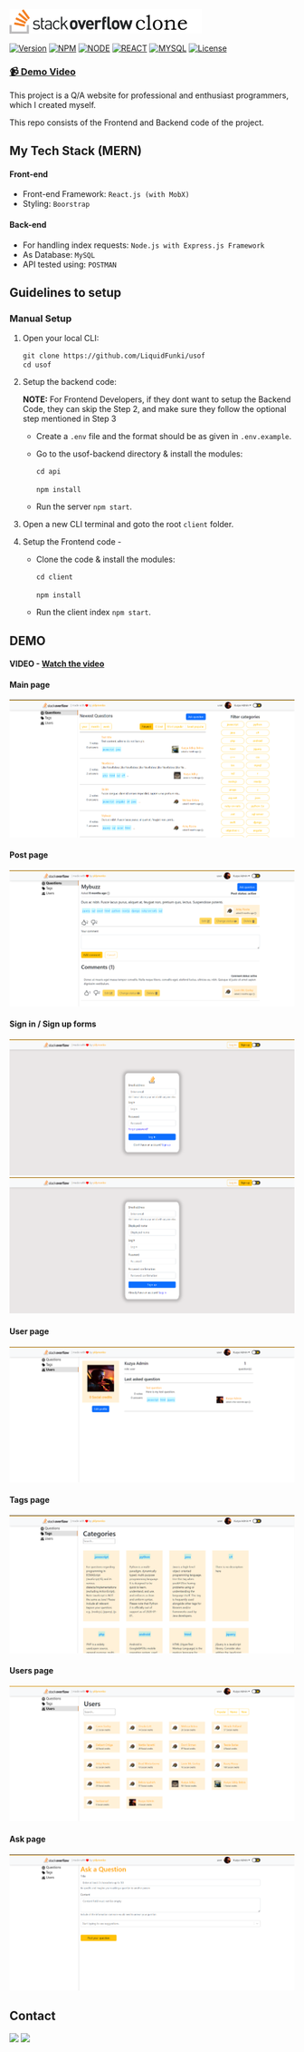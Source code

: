 <img src="./assets/logo.png" width=340px />

[![Version](https://img.shields.io/static/v1?label=version&message=2.0.0&color=blue)](https://shields.io/)
[![NPM](https://img.shields.io/static/v1?label=npm&message=8.11.0&color=blue)](https://shields.io/)
[![NODE](https://img.shields.io/static/v1?label=node&message=16.16.0&color=success)](https://shields.io/)
[![REACT](https://img.shields.io/static/v1?label=react&message=18.2.0&color=success)](https://shields.io/)
[![MYSQL](https://img.shields.io/static/v1?label=mysql&message=8.0.10&color=blueviolet)](https://shields.io/)
[![License](https://img.shields.io/badge/license-MIT-green.svg)](https://shields.io/)

###   [📹 Demo Video](https://www.youtube.com/watch?v=l3VR_UOSz20)


This project is a Q/A website for professional and enthusiast programmers, which I created myself.

This repo consists of the Frontend and Backend code of the project.

## My Tech Stack (MERN)

#### Front-end

- Front-end Framework: `React.js (with MobX)`
- Styling: `Boorstrap`

#### Back-end

- For handling index requests: `Node.js with Express.js Framework`
- As Database: `MySQL`
- API tested using: `POSTMAN`

## Guidelines to setup

### Manual Setup

1. Open your local CLI:

   ```
   git clone https://github.com/LiquidFunki/usof
   cd usof
   ```

2. Setup the backend code:
   
   __NOTE:__ For Frontend Developers, if they dont want to setup the Backend Code, they can skip the Step 2, and make sure they follow the optional step mentioned in Step 3

   - Create a `.env` file and the format should be as given in `.env.example`.
   - Go to the usof-backend directory & install the modules:

     ```
     cd api

     npm install
     ```

   - Run the server `npm start`.

3. Open a new CLI terminal and goto the root `client` folder.
4. Setup the Frontend code -

   - Clone the code & install the modules:

     ```
     cd client

     npm install
     ```

   - Run the client index `npm start`.


## DEMO

#### VIDEO - [Watch the video](https://www.youtube.com/watch?v=l3VR_UOSz20)

#### Main page

<img src="./assets/main.png" />

#### Post page

<img src="./assets/post.png" />

#### Sign in / Sign up forms

<img src="./assets/signIn.png" />
<img src="./assets/signUp.png" />

#### User page

<img src="./assets/profile.png" />

#### Tags page

<img src="./assets/tags.png" />

#### Users page

<img src="./assets/users.png" />

#### Ask page

<img src="./assets/ask.png" />

<h2>Contact</h2>
<p>
<a href="https://github.com/LiquidFunki"><img target="_blank" src="https://cdn.jsdelivr.net/gh/devicons/devicon/icons/github/github-original.svg" style="width: 10%;"></a>
<a href="https://t.me/yurahasatrigger"><img target="_blank" src="https://upload.wikimedia.org/wikipedia/commons/thumb/8/82/Telegram_logo.svg/768px-Telegram_logo.svg.png" style="width: 10%;"></a>
</p>